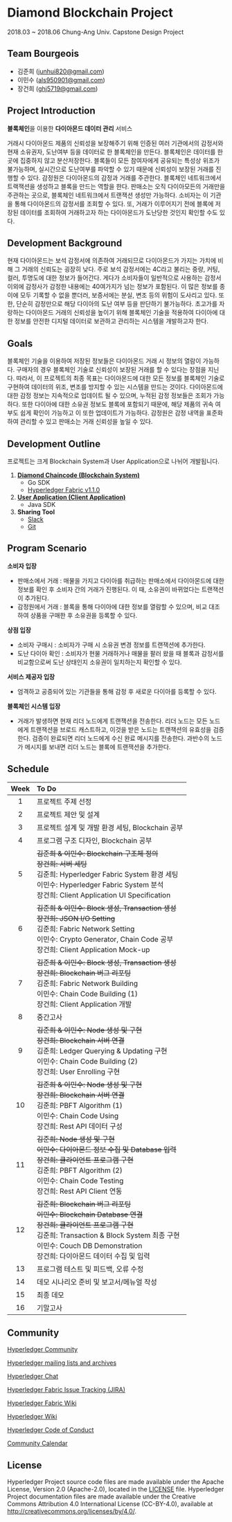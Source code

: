# Diamond Blockchain Project

2018.03 ~ 2018.06 Chung-Ang Univ. Capstone Design Project



## Team Bourgeois
- 김준희 (junhui820@gmail.com)
- 이민수 (als950901@gmail.com)
- 장건희 (ghj5719@gmail.com)



## Project Introduction

**블록체인**을 이용한 **다이아몬드 데이터 관리** 서비스

 거래시 다이아몬드 제품의 신뢰성을 보장해주기 위해 인증된 여러 기관에서의 감정서와 현재 소유권자, 도난여부 등을 데이터로 한 블록체인을 만든다. 블록체인은 데이터를 한 곳에 집중하지 않고 분산저장한다. 블록들이 모든 참여자에게 공유되는 특성상 위조가 불가능하며, 실시간으로 도난여부를 파악할 수 있기 때문에 신뢰성이 보장된 거래를 진행할 수 있다. 감정원은 다이아몬드의 감정과 거래를 주관한다. 블록체인 네트워크에서 트랙잭션을 생성하고 블록을 만드는 역할을 한다. 판매소는 오직 다이아모든의 거래만을 주관하는 곳으로, 블록체인 네트워크에서 트랜잭션 생성만 가능하다. 소비자는 이 기관을 통해 다이아몬드의 감정서를 조회할 수 있다. 또, 거래가 이루어지기 전에 블록에 저장된 데이터를 조회하여 거래하고자 하는 다이아몬드가 도난당한 것인지 확인할 수도 있다.  



## Development Background

 현재 다이아몬드는 보석 감정서에 의존하여 거래되므로 다이아몬드가 가지는 가치에 비해 그 거래의 신뢰도는 굉장히 낮다. 주로 보석 감정서에는 4C라고 불리는 중량, 커팅, 컬러, 투명도에 대한 정보가 들어간다. 게다가 소비자들이 일반적으로 사용하는 감정서 이외에 감정사가 감정한 내용에는 40여가지가 넘는 정보가 포함된다. 이 많은 정보를 종이에 모두 기록할 수 없을 뿐더러, 보증서에는 분실, 변조 등의 위험이 도사리고 있다. 또한, 단순히 감정만으로 해당 다이아의 도난 여부 등을 판단하기 불가능하다. 초고가를 자랑하는 다이아몬드 거래의 신뢰성을 높이기 위해 블록체인 기술을 적용하여 다이아에 대한 정보를 안전한 디지털 데이터로 보관하고 관리하는 시스템을 개발하고자 한다. 



## Goals

 블록체인 기술을 이용하여 저장된 정보들은 다이아몬드 거래 시 정보의 열람이 가능하다. 구매자의 경우 블록체인 기술로 신뢰성이 보장된 거래를 할 수 있다는 장점을 지닌다. 따라서, 이 프로젝트의 최종 목표는 다이아몬드에 대한 모든 정보를 블록체인 기술로 구현하여 데이터의 위조, 변조를 방지할 수 있는 시스템을 만드는 것이다. 다이아몬드에 대한 감정 정보는 지속적으로 업데이트 될 수 있으며, 누적된 감정 정보들은 조회가 가능하다. 또한 다이아에 대한 소유권 정보도 블록에 포함되기 때문에, 해당 제품의 귀속 여부도 쉽게 확인이 가능하고 이 또한 업데이트가 가능하다. 감정원은 감정 내역을 표준화하여 관리할 수 있고 판매소는 거래 신뢰성을 높일 수 있다. 



## Development Outline

프로젝트는 크게 Blockchain System과 User Application으로 나뉘어 개발됩니다.

1. **[Diamond Chaincode (Blockchain System)](https://github.com/DiamondBlockchain/diamond-chaincode)**
   - Go SDK
   - [Hyperledger Fabric v1.1.0](https://github.com/hyperledger/fabric)
2. **[User Application (Client Application)](https://github.com/DiamondBlockchain/user-application)**
   - Java SDK
3. **Sharing Tool**
   - [Slack](capstonegazua.slack.com)
   - [Git](https://github.com/DiamondBlockchain)



## Program Scenario

**소비자 입장**

- 판매소에서 거래 : 매물을 가지고 다이아를 취급하는 판매소에서 다이아몬드에 대한 정보를 확인 후 소비자 간의 거래가 진행된다. 이 때, 소유권이 바뀌었다는 트랜잭션이 추가된다.
- 감정원에서 거래 : 블록을 통해 다이아에 대한 정보를 열람할 수 있으며, 비교 대조하여 상품을 구매한 후 소유권을 등록할 수 있다.



**상점 입장**

- 소비자 구매시 : 소비자가 구매 시 소유권 변경 정보를 트랜잭션에 추가한다.
- 도난 다이아 확인 : 소비자가 현물 거래하거나 매물을 팔러 왔을 때 블록과 감정서를 비교함으로써 도난 상태인지 소유권이 일치하는지 확인할 수 있다.



**서비스 제공자 입장**

- 엄격하고 공증되어 있는 기관들을 통해 감정 후 새로운 다이아를 등록할 수 있다.



**블록체인 시스템 입장**

- 거래가 발생하면 현재 리더 노드에게 트랜잭션을 전송한다. 리더 노드는 모든 노드에게 트랜잭션을 브로드 캐스트하고, 이것을 받은 노드는 트랜잭션의 유효성을 검증한다. 검증이 완료되면 리더 노드에게 수신 완료 메시지를 전송한다. 과반수의 노드가 메시지를 보내면 리더 노드는 블록에 트랜잭션을 추가한다.



## Schedule

| **Week** | **To   Do**                                                  |
| :------: | :----------------------------------------------------------- |
|    1     | 프로젝트 주제 선정                                           |
|    2     | 프로젝트 제안 및 설계                                        |
|    3     | 프로젝트 설계 및 개발 환경 세팅, Blockchain 공부             |
|    4     | 프로그램 구조 디자인, Blockchain 공부                        |
|    5     | ~~김준희 & 이민수: Blockchain 구조체 정의~~<br />~~장건희: 서버 세팅~~<br />김준희: Hyperledger Fabric System 환경 세팅<br />이민수: Hyperledger Fabric System 분석  <br />장건희: Client Application UI   Specification |
|    6     | ~~김준희 & 이민수: Block   생성, Transaction 생성~~    <br />~~장건희: JSON I/O Setting~~   <br />김준희: Fabric Network Setting   <br />이민수: Crypto Generator, Chain Code 공부   <br />장건희: Client Application Mock-up |
|    7     | ~~김준희 & 이민수: Block   생성, Transaction 생성~~    <br />~~장건희: Blockchain 버그 리포팅~~   <br />김준희: Fabric Network Building   <br />이민수: Chain Code Building (1)   <br />장건희: Client Application 개발 |
|    8     | 중간고사                                                     |
|    9     | ~~김준희 & 이민수: Node   생성 및 구현~~    <br />~~장건희: Blockchain 서버 연결~~   <br />김준희: Ledger Querying & Updating 구현   <br />이민수: Chain Code Building (2)  <br />장건희: User Enrolling 구현 |
|    10    | ~~김준희 & 이민수: Node   생성 및 구현~~    <br />~~장건희: Blockchain 서버 연결~~   <br />김준희: PBFT Algorithm (1)   <br />이민수: Chain Code Using   <br />장건희: Rest API 데이터 구성 |
|    11    | ~~김준희: Node 생성 및 구현~~   <br />~~이민수: 다이아몬드 정보 수집 및   Database 입력~~   <br />~~장건희: 클라이언트 프로그램 구현~~   <br />김준희: PBFT Algorithm (2)   <br />이민수: Chain Code Testing   <br />장건희: Rest API Client 연동 |
|    12    | ~~김준희: Blockchain 버그 리포팅~~   <br />~~이민수: Blockchain Database 연결~~    <br />~~장건희: 클라이언트 프로그램 구현~~   <br />김준희: Transaction & Block System 최종   구현   <br />이민수: Couch DB Demonstration   <br />장건희: 다이아몬드 데이터 수집 및 입력 |
|    13    | 프로그램 테스트 및 피드백, 오류 수정                         |
|    14    | 데모 시나리오 준비 및 보고서/메뉴얼 작성                     |
|    15    | 최종 데모                                                    |
|    16    | 기말고사                                                     |



## Community

[Hyperledger Community](https://www.hyperledger.org/community)

[Hyperledger mailing lists and archives](http://lists.hyperledger.org/)

[Hyperledger Chat](http://chat.hyperledger.org/channel/fabric)

[Hyperledger Fabric Issue Tracking (JIRA)](https://jira.hyperledger.org/secure/Dashboard.jspa?selectPageId=10104)

[Hyperledger Fabric Wiki](https://wiki.hyperledger.org/projects/Fabric)

[Hyperledger Wiki](https://wiki.hyperledger.org/)

[Hyperledger Code of Conduct](https://wiki.hyperledger.org/community/hyperledger-project-code-of-conduct)

[Community Calendar](https://wiki.hyperledger.org/community/calendar-public-meetings)

## License

Hyperledger Project source code files are made available under the Apache License, Version 2.0 (Apache-2.0), located in the [LICENSE](LICENSE) file. Hyperledger Project documentation files are made available under the Creative Commons Attribution 4.0 International License (CC-BY-4.0), available at http://creativecommons.org/licenses/by/4.0/.
